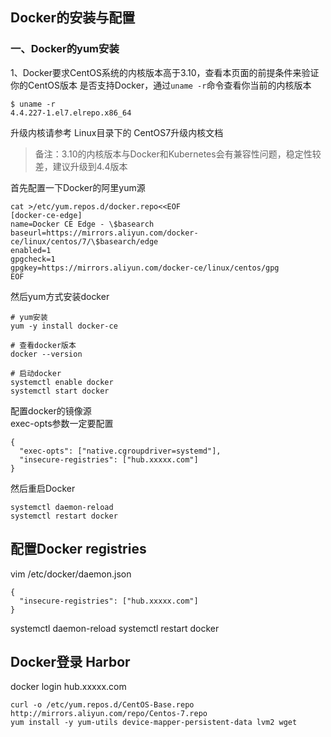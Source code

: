 ## Docker的安装与配置

### 一、Docker的yum安装
1、Docker要求CentOS系统的内核版本高于3.10，查看本页面的前提条件来验证你的CentOS版本
是否支持Docker，通过`uname -r`命令查看你当前的内核版本
```shell
$ uname -r
4.4.227-1.el7.elrepo.x86_64
```
升级内核请参考 Linux目录下的 CentOS7升级内核文档

>备注：3.10的内核版本与Docker和Kubernetes会有兼容性问题，稳定性较差，建议升级到4.4版本

首先配置一下Docker的阿里yum源   

```
cat >/etc/yum.repos.d/docker.repo<<EOF
[docker-ce-edge]
name=Docker CE Edge - \$basearch
baseurl=https://mirrors.aliyun.com/docker-ce/linux/centos/7/\$basearch/edge
enabled=1
gpgcheck=1
gpgkey=https://mirrors.aliyun.com/docker-ce/linux/centos/gpg
EOF
```

然后yum方式安装docker   

```
# yum安装
yum -y install docker-ce

# 查看docker版本
docker --version  

# 启动docker
systemctl enable docker
systemctl start docker
```

配置docker的镜像源  
exec-opts参数一定要配置
```
{
  "exec-opts": ["native.cgroupdriver=systemd"],
  "insecure-registries": ["hub.xxxxx.com"]
}
```
然后重启Docker

```shell
systemctl daemon-reload
systemctl restart docker
``` 

## 配置Docker registries
vim /etc/docker/daemon.json
```
{
  "insecure-registries": ["hub.xxxxx.com"]
}
```

systemctl daemon-reload
systemctl restart docker

## Docker登录 Harbor

docker login hub.xxxxx.com




```shell
curl -o /etc/yum.repos.d/CentOS-Base.repo http://mirrors.aliyun.com/repo/Centos-7.repo
yum install -y yum-utils device-mapper-persistent-data lvm2 wget

```